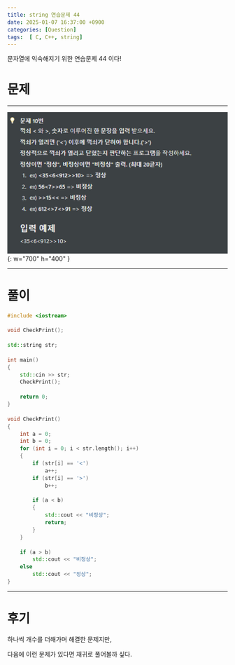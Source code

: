 ```yaml
---
title: string 연습문제 44
date: 2025-01-07 16:37:00 +0900
categories: [Question]  
tags:  [ C, C++, string]
---
```


문자열에 익숙해지기 위한 연습문제 44 이다!

# 문제   
---------------------------------------
![Desktop View](/assets/img/string36.png){: w="700" h="400" }

---------------------------------------

# 풀이

```c++
#include <iostream>

void CheckPrint();

std::string str;

int main()
{	
    std::cin >> str;
    CheckPrint();
    
    return 0;
}

void CheckPrint()
{
    int a = 0;
    int b = 0;
    for (int i = 0; i < str.length(); i++)
    {
        if (str[i] == '<')
            a++;
        if (str[i] == '>')
            b++;
        
        if (a < b)
        {
            std::cout << "비정상";
            return;
        }
    }
    
    if (a > b)
        std::cout << "비정상";
    else
        std::cout << "정상";
}
```
---------------------------------------

# 후기

하나씩 개수를 더해가며 해결한 문제지만,

다음에 이런 문제가 있다면 재귀로 풀어볼까 싶다.


